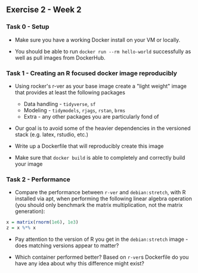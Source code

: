 Exercise 2 - Week 2
----------------------

### Task 0 - Setup

* Make sure you have a working Docker install on your VM or locally.

* You should be able to run `docker run --rm hello-world` successfully as well as pull images from DockerHub.


### Task 1 - Creating an R focused docker image reproducibly

* Using rocker's r-ver as your base image create a "light weight" image that provides at least the following packages

  * Data handling - `tidyverse`, `sf`
  * Modeling - `tidymodels`, `rjags`, `rstan`, `brms`
  * Extra - any other packages you are particularly fond of
  
* Our goal is to avoid some of the heavier dependencies in the versioned stack (e.g. latex, rstudio, etc.)

* Write up a Dockerfile that will reproducibly create this image 

* Make sure that `docker build` is able to completely and correctly build your image


### Task 2 - Performance

* Compare the performance between `r-ver` and `debian:stretch`, with R installed via apt, when performing the following 
linear algebra operation (you should only benchmark the matrix multiplication, not the matrix generation):

```r
x = matrix(rnorm(1e6), 1e3)
z = x %*% x
```

* Pay attention to the version of R you get in the `debian:stretch` image - does matching versions appear to matter?

* Which container performed better? Based on `r-ver`s Dockerfile do you have any idea about why this difference might exist?
